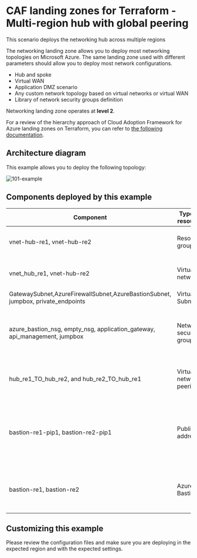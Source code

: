 # CAF landing zones for Terraform - Multi-region hub with global peering

This scenario deploys the networking hub across multiple regions

The networking landing zone allows you to deploy most networking topologies on Microsoft Azure. The same landing zone used with different parameters should allow you to deploy most network configurations.

* Hub and spoke
* Virtual WAN
* Application DMZ scenario
* Any custom network topology based on virtual networks or virtual WAN
* Library of network security groups definition

Networking landing zone operates at **level 2**.

For a review of the hierarchy approach of Cloud Adoption Framework for Azure landing zones on Terraform, you can refer to [the following documentation](../../../../documentation/code_architecture/hierarchy.md).

## Architecture diagram

This example allows you to deploy the following topology:

![101-example](../../../../../documentation/img/101-multi-region-hub.png)

## Components deployed by this example

| Component                                                                        | Type of resource        | Purpose                                                                                    |
|----------------------------------------------------------------------------------|-------------------------|--------------------------------------------------------------------------------------------|
| vnet-hub-re1, vnet-hub-re2                                                       | Resource group          | resource group to host the virtual network                                                 |
| vnet_hub_re1, vnet-hub-re2                                                       | Virtual network         | virtual network used as a hub                                                              |
| GatewaySubnet,AzureFirewallSubnet,AzureBastionSubnet, jumpbox, private_endpoints | Virtual Subnets         | virtual subnets                                                                            |
| azure_bastion_nsg, empty_nsg, application_gateway, api_management, jumpbox       | Network security groups | network security groups that can be attached to virtual subnets.                           |
| hub_re1_TO_hub_re2, and hub_re2_TO_hub_re1                                       | Virtual network peering | Peering between vnet_hub_re1 and vnet-hub-re2                                              |
| bastion-re1-pip1, bastion-re2-pip1                                               | Public IP address       | Public IP address to be used in vnet_hub_re1 and vnet-hub-re2, to be used by Azure Bastion |
| bastion-re1, bastion-re2                                                         | Azure Bastion           | Azure Bastion host in order to access the virtual network.                                 |

## Customizing this example

Please review the configuration files and make sure you are deploying in the expected region and with the expected settings.
